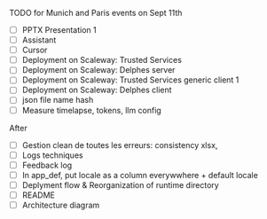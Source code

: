 TODO for Munich and Paris events on Sept 11th

- [ ] PPTX Presentation  1
- [ ] Assistant
- [ ] Cursor
- [ ] Deployment on Scaleway: Trusted Services  
- [ ] Deployment on Scaleway: Delphes server  
- [ ] Deployment on Scaleway: Trusted Services generic client  1
- [ ] Deployment on Scaleway: Delphes client  
- [ ] json file name hash
- [ ] Measure timelapse, tokens, llm config

After
- [ ] Gestion clean de toutes les erreurs: consistency xlsx, 
- [ ] Logs techniques
- [ ] Feedback log
- [ ] In app_def, put locale as a column everywwhere + default locale
- [ ] Deplyment flow & Reorganization of runtime directory
- [ ] README
- [ ] Architecture diagram
